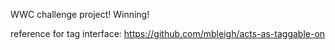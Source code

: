 WWC challenge project! Winning!

reference for tag interface: https://github.com/mbleigh/acts-as-taggable-on
